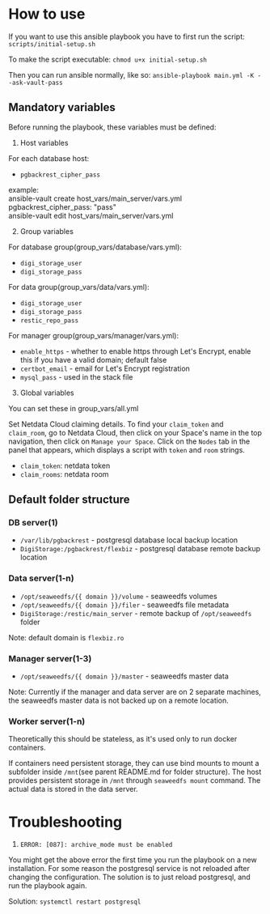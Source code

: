 # How to use

If you want to use this ansible playbook you have to first run the script: `scripts/initial-setup.sh`

To make the script executable:
`chmod u+x initial-setup.sh`

Then you can run ansible normally, like so:
`ansible-playbook main.yml -K --ask-vault-pass`

## Mandatory variables

Before running the playbook, these variables must be defined:

1. Host variables

For each database host:
- `pgbackrest_cipher_pass`

example: <br>
ansible-vault create host_vars/main_server/vars.yml <br>
pgbackrest_cipher_pass: "pass" <br>
ansible-vault edit host_vars/main_server/vars.yml <br>

2. Group variables

For database group(group_vars/database/vars.yml):
- `digi_storage_user`
- `digi_storage_pass`

For data group(group_vars/data/vars.yml):
- `digi_storage_user`
- `digi_storage_pass`
- `restic_repo_pass`

For manager group(group_vars/manager/vars.yml):
- `enable_https` - whether to enable https through Let's Encrypt, enable this if you have a valid domain; default false
- `certbot_email` - email for Let's Encrypt registration
- `mysql_pass` - used in the stack file

3. Global variables

You can set these in group_vars/all.yml

Set Netdata Cloud claiming details. To find your `claim_token` and
`claim_room`, go to Netdata Cloud, then click on your Space's name in the top
navigation, then click on `Manage your Space`. Click on the `Nodes` tab in the
panel that appears, which displays a script with `token` and `room` strings.
- `claim_token`: netdata token
- `claim_rooms`: netdata room

## Default folder structure

### DB server(1)

- `/var/lib/pgbackrest` - postgresql database local backup location
- `DigiStorage:/pgbackrest/flexbiz` - postgresql database remote backup location

### Data server(1-n)

- `/opt/seaweedfs/{{ domain }}/volume` - seaweedfs volumes
- `/opt/seaweedfs/{{ domain }}/filer` - seaweedfs file metadata
- `DigiStorage:/restic/main_server` - remote backup of `/opt/seaweedfs` folder

Note: default domain is `flexbiz.ro`

### Manager server(1-3)

- `/opt/seaweedfs/{{ domain }}/master` - seaweedfs master data

Note: Currently if the manager and data server are on 2 separate machines, 
the seaweedfs master data is not backed up on a remote location.

### Worker server(1-n)

Theoretically this should be stateless, as it's used only to run docker containers.

If containers need persistent storage, they can use bind mounts to mount a subfolder inside `/mnt`(see parent README.md for folder structure). The host provides persistent storage in `/mnt` through `seaweedfs mount` command. The actual data is stored in the data server.

# Troubleshooting

1. `ERROR: [087]: archive_mode must be enabled`

You might get the above error the first time you run the playbook on a new installation. For some reason the postgresql service is not reloaded after changing the configuration. The solution is to just reload postgresql, and run the playbook again.

Solution: `systemctl restart postgresql`
